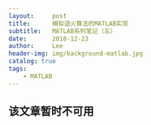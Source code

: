 ```yaml
---
layout:     post
title:      模拟退火算法的MATLAB实现
subtitle:   MATLAB系列笔记（五）
date:       2018-12-23
author:     Lee
header-img: img/background-matlab.jpg
catalog: true
tags:
    - MATLAB
---
```


## 该文章暂时不可用